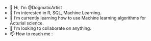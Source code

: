 - 👋 Hi, I’m @DogmaticArtist
- 👀 I’m interested in R, SQL, Machine Learning.
- 🌱 I’m currently learning how to use Machine learning algorithms for Acturial science.
- 💞️ I’m looking to collaborate on anything.
- 📫 How to reach me : 

<!---
DogmaticArtist/DogmaticArtist is a ✨ special ✨ repository because its `README.md` (this file) appears on your GitHub profile.
You can click the Preview link to take a look at your changes.
--->

